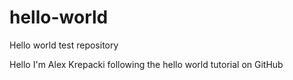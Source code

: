# hello-world
Hello world test repository 

Hello I'm Alex Krepacki following the hello world tutorial on GitHub 

